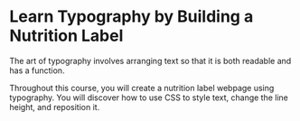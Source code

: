 # Learn Typography by Building a Nutrition Label
The art of typography involves arranging text so that it is both readable and has a function.

Throughout this course, you will create a nutrition label webpage using typography. You will discover how to use CSS to style text, change the line height, and reposition it.
